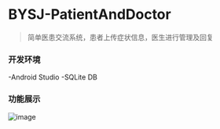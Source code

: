# BYSJ-PatientAndDoctor
> 简单医患交流系统，患者上传症状信息，医生进行管理及回复

### 开发环境
  -Android Studio
  -SQLite DB
  
### 功能展示
![image]()


